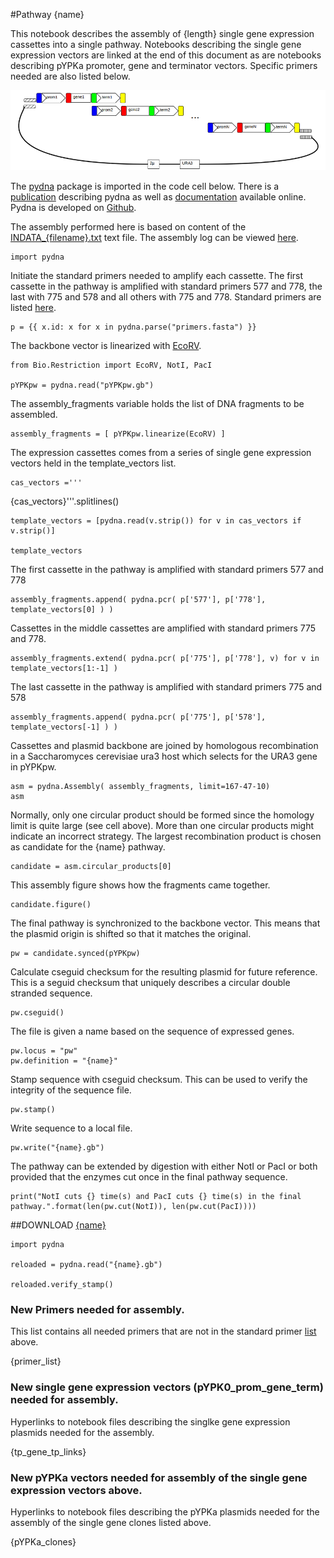 #Pathway {name}

This notebook describes the assembly of {length} single gene expression cassettes into a single pathway. 
Notebooks describing the single gene expression vectors are linked at the end of this document as are notebooks 
describing pYPKa promoter, gene and terminator vectors. Specific primers needed are also listed below.

![pathway with N genes](pw.png "pathway with N genes")

The [pydna](https://pypi.python.org/pypi/pydna/) package is imported in the code cell below. 
There is a [publication](http://www.biomedcentral.com/1471-2105/16/142) describing pydna as well as
[documentation](http://pydna.readthedocs.org/en/latest/) available online. 
Pydna is developed on [Github](https://github.com/BjornFJohansson/pydna).

The assembly performed here is based on content of the [INDATA_{filename}.txt](INDATA_{filename}.txt) text file.
The assembly log can be viewed [here](log.txt).

    import pydna

Initiate the standard primers needed to amplify each cassette.
The first cassette in the pathway is amplified with standard
primers 577 and 778, the last with
775 and 578 and all others with 775 and 778.
Standard primers are listed [here](primers.fasta).

    p = {{ x.id: x for x in pydna.parse("primers.fasta") }}

The backbone vector is linearized with [EcoRV](http://rebase.neb.com/rebase/enz/EcoRV.html).

    from Bio.Restriction import EcoRV, NotI, PacI

    pYPKpw = pydna.read("pYPKpw.gb")

The assembly_fragments variable holds the list of DNA fragments to
be assembled.

    assembly_fragments = [ pYPKpw.linearize(EcoRV) ]

The expression cassettes comes from a series of single gene expression vectors 
held in the template_vectors list.

    cas_vectors ='''
{cas_vectors}'''.splitlines()

    template_vectors = [pydna.read(v.strip()) for v in cas_vectors if v.strip()]

    template_vectors

The first cassette in the pathway is amplified with standard primers 577 and 778

    assembly_fragments.append( pydna.pcr( p['577'], p['778'],  template_vectors[0] ) )

Cassettes in the middle cassettes are amplified with standard primers 775 and 778.

    assembly_fragments.extend( pydna.pcr( p['775'], p['778'], v) for v in template_vectors[1:-1] ) 

The last cassette in the pathway is amplified with standard primers 775 and 578

    assembly_fragments.append( pydna.pcr( p['775'], p['578'], template_vectors[-1] ) )

Cassettes and plasmid backbone are joined by homologous recombination in a Saccharomyces cerevisiae ura3 host
which selects for the URA3 gene in pYPKpw.

    asm = pydna.Assembly( assembly_fragments, limit=167-47-10)
    asm

Normally, only one circular product should be formed since the 
homology limit is quite large (see cell above). More than one 
circular products might indicate an incorrect strategy. 
The largest recombination product is chosen as candidate for 
the {name} pathway.

    candidate = asm.circular_products[0]

This assembly figure shows how the fragments came together.
            
    candidate.figure()

The final pathway is synchronized to the backbone vector. This means that
the plasmid origin is shifted so that it matches the original.

    pw = candidate.synced(pYPKpw)

Calculate cseguid checksum for the resulting plasmid for future reference.
This is a seguid checksum that uniquely describes a circular double stranded 
sequence.

    pw.cseguid()

The file is given a name based on the sequence of expressed genes.

    pw.locus = "pw"
    pw.definition = "{name}"

Stamp sequence with cseguid checksum. This can be used to verify the 
integrity of the sequence file.

    pw.stamp()

Write sequence to a local file.

    pw.write("{name}.gb")

The pathway can be extended by digestion with either NotI or PacI or both provided that the enzymes cut once in the final pathway sequence.

    print("NotI cuts {} time(s) and PacI cuts {} time(s) in the final pathway.".format(len(pw.cut(NotI)), len(pw.cut(PacI))))

##DOWNLOAD [{name}]({name}.gb)

    import pydna

    reloaded = pydna.read("{name}.gb")

    reloaded.verify_stamp()

### New Primers needed for assembly.

This list contains all needed primers that are not in the standard primer [list](primers.fasta) above.

{primer_list}

### New single gene expression vectors (pYPK0_prom_gene_term) needed for assembly.

Hyperlinks to notebook files describing the singlke gene expression plasmids needed for the assembly.

{tp_gene_tp_links}

### New pYPKa vectors needed for assembly of the single gene expression vectors above.

Hyperlinks to notebook files describing the pYPKa plasmids needed for the assembly of the single gene clones listed above.

{pYPKa_clones}
	

